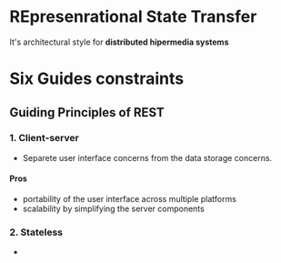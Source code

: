 # REpresenrational State Transfer

It's architectural style for **distributed hipermedia systems**

# Six Guides constraints

## Guiding Principles of REST

### 1. Client-server

- Separete user interface concerns from the data storage concerns.

#### Pros

- portability of the user interface across multiple platforms
- scalability by simplifying the server components

### 2. Stateless

- 